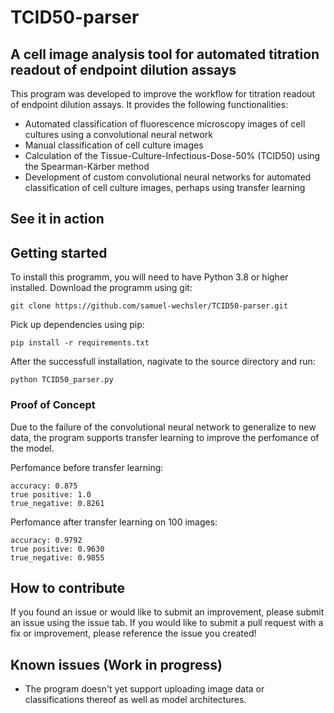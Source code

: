 # TCID50-parser
## A cell image analysis tool for automated titration readout of endpoint dilution assays

This program was developed to improve the workflow for titration readout of endpoint dilution assays. It provides the following functionalities:
* Automated classification of fluorescence microscopy images of cell cultures using a convolutional neural network
* Manual classification of cell culture images
* Calculation of the Tissue-Culture-Infectious-Dose-50% (TCID50) using the Spearman-Kärber method
* Development of custom convolutional neural networks for automated classification of cell culture images, perhaps using transfer learning

## See it in action


## Getting started
To install this programm, you will need to have Python 3.8 or higher installed. Download the programm using git:
````
git clone https://github.com/samuel-wechsler/TCID50-parser.git
````

Pick up dependencies using pip:
````
pip install -r requirements.txt
````

After the successfull installation, nagivate to the source directory and run:
`````
python TCID50_parser.py
`````

### Proof of Concept
Due to the failure of the convolutional neural network to generalize to new data, the program supports transfer learning to improve the perfomance of the model.

Perfomance before transfer learning:
`````
accuracy: 0.875
true positive: 1.0
true_negative: 0.8261
`````

Perfomance after transfer learning on 100 images:
`````
accuracy: 0.9792
true positive: 0.9630
true_negative: 0.9855
`````



## How to contribute
If you found an issue or would like to submit an improvement, please submit an issue using the issue tab. If you would like to submit a pull request with a fix or improvement, please reference the issue you created!

## Known issues (Work in progress)
* The program doesn't yet support uploading image data or classifications thereof as well as model architectures.
